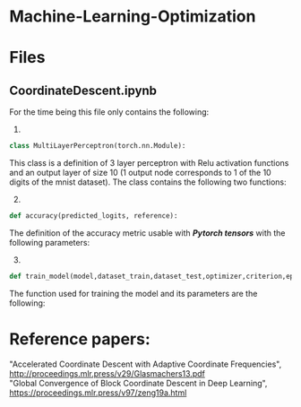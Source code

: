 # Machine-Learning-Optimization

# Files

## CoordinateDescent.ipynb

For the time being this file only contains the following:

1.
```python
class MultiLayerPerceptron(torch.nn.Module):
```
This class is a definition of 3 layer perceptron with Relu activation functions and an output layer of size 10 (1 output node corresponds to 1 of the 10 digits of the mnist dataset). The class contains the following two functions:

2. 
```python
def accuracy(predicted_logits, reference):
```
The definition of the accuracy metric usable with ***Pytorch tensors*** with the following parameters:

3.
```python
def train_model(model,dataset_train,dataset_test,optimizer,criterion,epochs):
```
The function used for training the model and its parameters are the following:

# Reference papers:

"Accelerated Coordinate Descent with Adaptive Coordinate Frequencies", http://proceedings.mlr.press/v29/Glasmachers13.pdf <br />
"Global Convergence of Block Coordinate Descent in Deep Learning", https://proceedings.mlr.press/v97/zeng19a.html <br />

